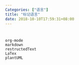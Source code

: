```yaml
---
Categories: ["语言"]
title: "标记语言"
date: 2018-10-10T17:59:31+08:00
---
```


#  
    org-mode
    markdown
    restructedText
    LaTex
    plantUML